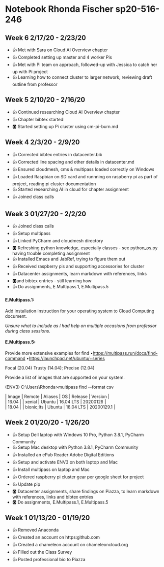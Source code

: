 # Notebook Rhonda Fischer sp20-516-246
## Week 6 2/17/20 - 2/23/20
* :+1: Met with Sara on Cloud AI Overview chapter
* :+1: Completed setting up master and 4 worker Pis
* :+1: Met with Pi team on approach, followed-up with Jessica to
 catch her up with Pi project
* :+1: Learning how to connect cluster to larger network, reviewing draft
 outline from professor


## Week 5 2/10/20 - 2/16/20
* :+1: Continued researching Cloud AI Overview chapter
* :+1: Chapter bibtex started
* :o2: Started setting up Pi cluster using cm-pi-burn.md

## Week 4 2/3/20 - 2/9/20
* :+1: Corrected bibtex entries in datacenter.bib
* :+1: Corrected line spacing and other details in datacenter.md
* :+1: Ensured cloudmesh, cms & multipass loaded correctly on Windows
* :+1: Loaded Raspbian on SD card and runnning on raspberry pi as part of project, reading pi cluster documentation 
* :+1: Started researching AI in cloud for chapter assignment
* :+1: Joined class calls

## Week 3 01/27/20 - 2/2/20
* :+1: Joined class calls
* :+1: Setup multipass
* :+1: Linked PyCharm and cloudmesh directory
* :o2: Refreshing python knowledge, especially classes - see python_os.py  having trouble completing assignment
* :+1: Installed Emacs and JabRef, trying to figure them out
* :+1: Received raspberry pis and supporting accessories for cluster
* :+1: Datacenter assignments, learn markdown with references, links 
* :o2:and bibtex entries - still learning how
* :+1: Do assignments, E.Multipass.1, E.Multipass.5

#### E.Multipass.1:  
Add installation instruction for your operating system to Cloud Computing document.

_Unsure what to include as I had help on multiple occasions from professor during class sessions._   

#### E.Multipass.5:  
Provide more extensive examples for find  •https://multipass.run/docs/find-command  •https://launchpad.net/ubuntu/+series

Focal (20.04) Trusty (14.04); Precise (12.04)

Provide a list of images that are supported on your system.

(ENV3) C:\Users\Rhonda>multipass find --format csv

| Image | Remote | Aliases | OS | Release | Version |  
| 16.04 |  | xenial | Ubuntu | 16.04 LTS | 20200129 |  
| 18.04 |  | bionic;lts | Ubuntu | 18.04 LTS | 20200129.1 |



## Week 2 01/20/20 - 1/26/20
* :+1: Setup Dell laptop with Windows 10 Pro, Python 3.8.1, PyCharm Community
* :+1: Setup Mac desktop with Python 3.8.1, PyCharm Community
* :+1: Installed an ePub Reader Adobe Digital Editions
* :+1: Setup and activate ENV3 on both laptop and Mac
* :+1: Install multipass on laptop and Mac 
* :+1: Ordered raspberry pi cluster gear per google sheet for project
* :+1: Update pip
* :o2: Datacenter assignments, share findings on Piazza, to learn markdown with references, links and bibtex entries
* :o2: Do assignments, E.Multipass.1, E.Multipass.5

## Week 1 01/13/20 - 01/19/20
* :+1: Removed Anaconda
* :+1: Created an account on https:github.com
* :+1: Created a chameleon account on chameleoncloud.org 
* :+1: Filled out the Class Survey
* :+1: Posted professional bio to Piazza


